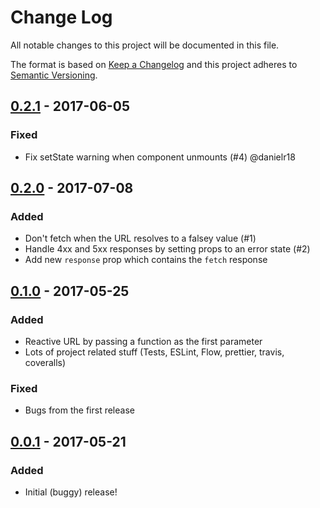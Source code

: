 # Change Log
All notable changes to this project will be documented in this file.

The format is based on [Keep a Changelog](http://keepachangelog.com/)
and this project adheres to [Semantic Versioning](http://semver.org/).

## [0.2.1] - 2017-06-05
### Fixed
- Fix setState warning when component unmounts (#4) @danielr18

## [0.2.0] - 2017-07-08
### Added
- Don't fetch when the URL resolves to a falsey value (#1)
- Handle 4xx and 5xx responses by setting props to an error state (#2)
- Add new `response` prop which contains the `fetch` response

## [0.1.0] - 2017-05-25
### Added
- Reactive URL by passing a function as the first parameter
- Lots of project related stuff (Tests, ESLint, Flow, prettier, travis,
  coveralls)

### Fixed
- Bugs from the first release

## [0.0.1] - 2017-05-21
### Added
- Initial (buggy) release!

[0.2.1]: https://github.com/esphen/fetch-hoc/compare/0.2.0...0.2.1
[0.2.0]: https://github.com/esphen/fetch-hoc/compare/0.1.0...0.2.0
[0.1.0]: https://github.com/esphen/fetch-hoc/compare/0.0.1...0.1.0
[0.0.1]: https://github.com/esphen/fetch-hoc/commit/148b67fdfd0ad40439fc4a8f2e61418fa823441b
